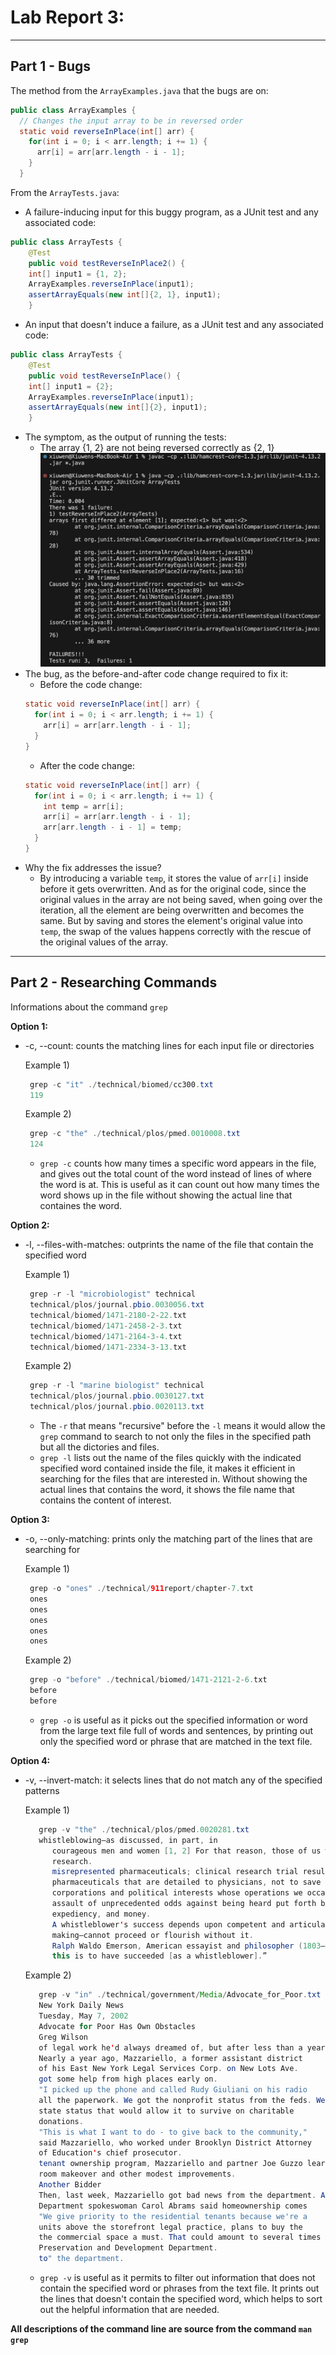 # **Lab Report 3:**
---
## **Part 1 - Bugs**
The method from the `ArrayExamples.java` that the bugs are on:
```java
public class ArrayExamples {
  // Changes the input array to be in reversed order
  static void reverseInPlace(int[] arr) {
    for(int i = 0; i < arr.length; i += 1) {
      arr[i] = arr[arr.length - i - 1];
    }
  }
```
From the `ArrayTests.java`:
* A failure-inducing input for this buggy program, as a JUnit test and any associated code:
```java
public class ArrayTests {
	@Test 
	public void testReverseInPlace2() {
    int[] input1 = {1, 2};
    ArrayExamples.reverseInPlace(input1);
    assertArrayEquals(new int[]{2, 1}, input1);
	}
```
* An input that doesn't induce a failure, as a JUnit test and any associated code:
```java
public class ArrayTests {
	@Test 
	public void testReverseInPlace() {
    int[] input1 = {2};
    ArrayExamples.reverseInPlace(input1);
    assertArrayEquals(new int[]{2}, input1);
	}
```
* The symptom, as the output of running the tests:
  - The array {1, 2} are not being reversed correctly as {2, 1}
![Image](symptom.png)
* The bug, as the before-and-after code change required to fix it:
  - Before the code change:
  ```java
  static void reverseInPlace(int[] arr) {
    for(int i = 0; i < arr.length; i += 1) {
      arr[i] = arr[arr.length - i - 1];
    }
  }
  ```
  - After the code change:
  ```java
  static void reverseInPlace(int[] arr) {
    for(int i = 0; i < arr.length; i += 1) {
      int temp = arr[i];
      arr[i] = arr[arr.length - i - 1];
      arr[arr.length - i - 1] = temp;
    }
  }
  ```
* Why the fix addresses the issue?
  - By introducing a variable `temp`, it stores the value of `arr[i]` inside before it gets overwritten. And as for the original code, since the original values in the array are not being saved, when going over the iteration, all the element are being overwritten and becomes the same. But by saving and stores the element's original value into `temp`, the swap of the values happens correctly with the rescue of the original values of the array.
    
---
## **Part 2 - Researching Commands**
Informations about the command `grep`

**Option 1:**
* -c, --count: counts the matching lines for each input file or directories
  
  Example 1)
  	```java
     grep -c "it" ./technical/biomed/cc300.txt
     119
  	 ```
  Example 2)
  	```java
     grep -c "the" ./technical/plos/pmed.0010008.txt
     124
  	```
   	- `grep -c` counts how many times a specific word appears in the file, and gives out the total count of the word instead of lines of where the word is at. This is useful as it can count out how many times the word shows up in the file without showing the actual line that containes the word.
       
**Option 2:**
* -l, --files-with-matches: outprints the name of the file that contain the specified word
  
  Example 1)
	```java
     grep -r -l "microbiologist" technical
     technical/plos/journal.pbio.0030056.txt
     technical/biomed/1471-2180-2-22.txt
     technical/biomed/1471-2458-2-3.txt
     technical/biomed/1471-2164-3-4.txt
     technical/biomed/1471-2334-3-13.txt
	```
  Example 2)
	```java
     grep -r -l "marine biologist" technical
     technical/plos/journal.pbio.0030127.txt
     technical/plos/journal.pbio.0020113.txt
	```
	- The `-r` that means "recursive" before the `-l` means it would allow the `grep` command to search to not only the files in the specified path but all the dictories and files.
	- `grep -l` lists out the name of the files quickly with the indicated specified word contained inside the file, it makes it efficient in searching for the files that are interested in. Without showing the actual lines that contains the word, it shows the file name that contains the content of interest.

**Option 3:**
* -o, --only-matching: prints only the matching part of the lines that are searching for
  
  Example 1)
  	```java
     grep -o "ones" ./technical/911report/chapter-7.txt
     ones
     ones
     ones
     ones
     ones
   ```
  Example 2)
  	```java
     grep -o "before" ./technical/biomed/1471-2121-2-6.txt
     before
     before
   ```
 	- `grep -o` is useful as it picks out the specified information or word from the large text file full of words and sentences, by printing out only the specified word or phrase that are matched in the text file.

**Option 4:**
* -v, --invert-match: it selects lines that do not match any of the specified patterns
  
  Example 1)
  ```java
     grep -v "the" ./technical/plos/pmed.0020281.txt
     whistleblowing—as discussed, in part, in 
        courageous men and women [1, 2] For that reason, those of us who congregated in Washington,
        research.
        misrepresented pharmaceuticals; clinical research trial results that have been sequestered
        pharmaceuticals that are detailed to physicians, not to save lives or necessarily improve
        corporations and political interests whose operations we occasionally challenge. Our goal
        assault of unprecedented odds against being heard put forth by that sum of political power,
        expediency, and money.
        A whistleblower's success depends upon competent and articulate media. The debate to
        making—cannot proceed or flourish without it.
        Ralph Waldo Emerson, American essayist and philosopher (1803–1882), commented about
        this is to have succeeded [as a whistleblower].”
     ```
  Example 2)
  ```java
     grep -v "in" ./technical/government/Media/Advocate_for_Poor.txt
     New York Daily News
     Tuesday, May 7, 2002
     Advocate for Poor Has Own Obstacles
     Greg Wilson
     of legal work he'd always dreamed of, but after less than a year of
     Nearly a year ago, Mazzariello, a former assistant district
     of his East New York Legal Services Corp. on New Lots Ave.
     got some help from high places early on.
     "I picked up the phone and called Rudy Giuliani on his radio
     all the paperwork. We got the nonprofit status from the feds. We
     state status that would allow it to survive on charitable
     donations.
     "This is what I want to do - to give back to the community,"
     said Mazzariello, who worked under Brooklyn District Attorney
     of Education's chief prosecutor.
     tenant ownership program, Mazzariello and partner Joe Guzzo learned
     room makeover and other modest improvements.
     Another Bidder
     Then, last week, Mazzariello got bad news from the department. A
     Department spokeswoman Carol Abrams said homeownership comes
     "We give priority to the residential tenants because we're a
     units above the storefront legal practice, plans to buy the
     the commercial space a must. That could amount to several times as
     Preservation and Development Department.
     to" the department.
     ```
 	- `grep -v` is useful as it permits to filter out information that does not contain the specified word or phrases from the text file. It prints out the lines that doesn't contain the specified word, which helps to sort out the helpful information that are needed.

**All descriptions of the command line are source from the command `man grep`**

